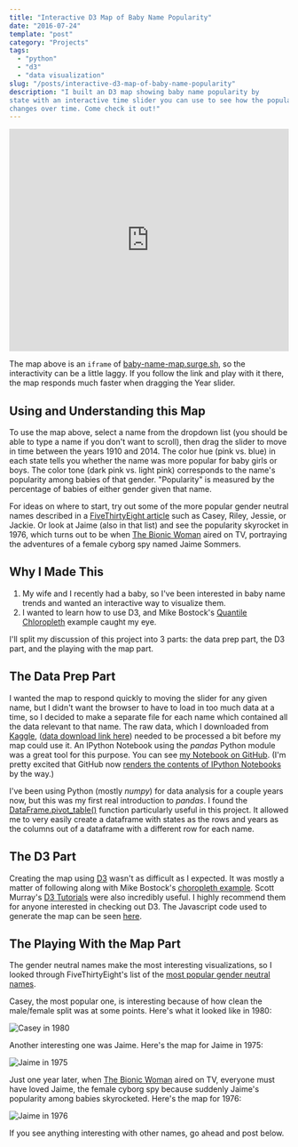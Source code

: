 ```yaml
---
title: "Interactive D3 Map of Baby Name Popularity"
date: "2016-07-24"
template: "post"
category: "Projects"
tags:
  - "python"
  - "d3"
  - "data visualization"
slug: "/posts/interactive-d3-map-of-baby-name-popularity"
description: "I built an D3 map showing baby name popularity by
state with an interactive time slider you can use to see how the popularity
changes over time. Come check it out!"
---
```


<div>
<iframe width="100%" height="400px" style="border:0px;" src="http://baby-name-map.surge.sh"></iframe>
</div>

The map above is an `iframe` of
[baby-name-map.surge.sh](http://baby-name-map.surge.sh), so the interactivity
can be a little laggy. If you follow the link and play with it there, the map
responds much faster when dragging the Year slider.

## Using and Understanding this Map

To use the map above, select a name from the dropdown list (you should be
able to type a name if you don't want to scroll), then drag the slider to
move in time between the years 1910 and 2014. The color hue (pink vs. blue)
in each state tells you whether the name was more popular for baby girls or
boys. The color tone (dark pink vs. light pink) corresponds to the name's
popularity among babies of that gender. "Popularity" is measured by the
percentage of babies of either gender given that name.

For ideas on where to start, try out some of the more popular gender neutral
names described in a [FiveThirtyEight
article](http://fivethirtyeight.com/features/there-are-922-unisex-names-in-america-is-yours-one-of-them/)
such as Casey, Riley, Jessie, or Jackie. Or look at Jaime (also in that list)
and see the popularity skyrocket in 1976, which turns out to be when [The
Bionic Woman](http://www.imdb.com/title/tt0073965/) aired on TV, portraying
the adventures of a female cyborg spy named Jaime Sommers.

## Why I Made This

1. My wife and I recently had a baby, so I've been interested in baby name trends and wanted an interactive way to visualize them.
2. I wanted to learn how to use D3, and Mike Bostock's [Quantile Chloropleth](https://bl.ocks.org/mbostock/8ca036b3505121279daf) example caught my eye.

I'll split my discussion of this project into 3 parts: the data prep part, the D3 part, and the playing with the map part.

## The Data Prep Part

I wanted the map to respond quickly to moving the slider for any given name,
but I didn't want the browser to have to load in too much data at a time, so
I decided to make a separate file for each name which contained all the data
relevant to that name. The raw data, which I downloaded from
[Kaggle](https://www.kaggle.com/kaggle/us-baby-names), ([data download link
here](https://www.kaggle.com/kaggle/us-baby-names/downloads/us-baby-names-release-2015-12-18-00-53-48.zip))
needed to be processed a bit before my map could use it. An IPython Notebook
using the *pandas* Python module was a great tool for this purpose. You can
see [my Notebook on
GitHub](https://github.com/benlindsay/baby-name-map-preprocess/blob/master/preprocess.ipynb).
(I'm pretty excited that GitHub now [renders the contents of IPython
Notebooks](http://blog.jupyter.org/2015/05/07/rendering-notebooks-on-github/)
by the way.)

I've been using Python (mostly *numpy*) for data analysis for a couple years
now, but this was my first real introduction to *pandas*. I found the
[DataFrame.pivot_table()](http://pandas.pydata.org/pandas-docs/stable/generated/pandas.DataFrame.pivot_table.html)
function particularly useful in this project. It allowed me to very easily
create a dataframe with states as the rows and years as the columns out of a
dataframe with a different row for each name.

## The D3 Part

Creating the map using
[D3](http://pandas.pydata.org/pandas-docs/stable/generated/pandas.DataFrame.pivot_table.html)
wasn't as difficult as I expected. It was mostly a matter of following along with Mike
Bostock's [choropleth example](https://bl.ocks.org/mbostock/4060606). Scott Murray's [D3 Tutorials](http://alignedleft.com/tutorials/d3) were also
incredibly useful. I highly recommend them for anyone interested in checking out
D3. The Javascript code used to generate the map can be seen [here](https://github.com/benlindsay/baby-name-map-preprocess/blob/master/choro.js).

## The Playing With the Map Part

The gender neutral names make the most interesting visualizations, so I
looked through FiveThirtyEight's list of the [most popular gender neutral
names](http://fivethirtyeight.com/features/there-are-922-unisex-names-in-america-is-yours-one-of-them/).

Casey, the most popular one, is interesting because of how clean the male/female
split was at some points. Here's what it looked like in 1980:

![Casey in 1980](/media/Casey_1980.png)

Another interesting one was Jaime. Here's the map for Jaime in 1975:

![Jaime in 1975](/media/Jaime_1975.png)

Just one year later, when [The Bionic
Woman](http://www.imdb.com/title/tt0073965/) aired on TV, everyone must have
loved Jaime, the female cyborg spy because suddenly Jaime's popularity among
babies skyrocketed. Here's the map for 1976:

![Jaime in 1976](/media/Jaime_1976.png)

If you see anything interesting with other names, go ahead and post below.
